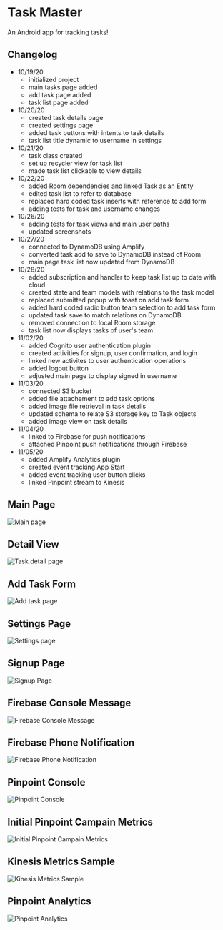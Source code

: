 # Task Master

An Android app for tracking tasks!

## Changelog

  - 10/19/20
    - initialized project
    - main tasks page added
    - add task page added
    - task list page added
  - 10/20/20
    - created task details page
    - created settings page
    - added task buttons with intents to task details
    - task list title dynamic to username in settings
  - 10/21/20
    - task class created
    - set up recycler view for task list
    - made task list clickable to view details
  - 10/22/20
    - added Room dependencies and linked Task as an Entity
    - edited task list to refer to database
    - replaced hard coded task inserts with reference to add form
    - adding tests for task and username changes
  - 10/26/20
    - adding tests for task views and main user paths
    - updated screenshots
  - 10/27/20
    - connected to DynamoDB using Amplify
    - converted task add to save to DynamoDB instead of Room
    - main page task list now updated from DynamoDB
  - 10/28/20
    - added subscription and handler to keep task list up to date with cloud
    - created state and team models with relations to the task model
    - replaced submitted popup with toast on add task form
    - added hard coded radio button team selection to add task form
    - updated task save to match relations on DynamoDB
    - removed connection to local Room storage
    - task list now displays tasks of user's team
  - 11/02/20
    - added Cognito user authentication plugin
    - created activities for signup, user confirmation, and login
    - linked new activites to user authentication operations
    - added logout button
    - adjusted main page to display signed in username
  - 11/03/20
    - connected S3 bucket
    - added file attachement to add task options
    - added image file retrieval in task details
    - updated schema to relate S3 storage key to Task objects
    - added image view on task details
  - 11/04/20
    - linked to Firebase for push notifications
    - attached Pinpoint push notifications through Firebase
  - 11/05/20
    - added Amplify Analytics plugin
    - created event tracking App Start
    - added event tracking user button clicks
    - linked Pinpoint stream to Kinesis

## Main Page

![Main page](screenshots/main-activity-11-02-20.PNG)

## Detail View

![Task detail page](screenshots/task-details-activity-10-26-20.PNG)

## Add Task Form

![Add task page](screenshots/add-task-activity-10-28-20.PNG)

## Settings Page

![Settings page](screenshots/settings-activity-10-28-20.PNG)

## Signup Page

![Signup Page](screenshots/signup-activity-11-02-20.PNG)

## Firebase Console Message

![Firebase Console Message](screenshots/firebase-console.PNG)

## Firebase Phone Notification

![Firebase Phone Notification](screenshots/firebase-notification.PNG)

## Pinpoint Console

![Pinpoint Console](screenshots/pinpoint-console.PNG)

## Initial Pinpoint Campain Metrics

![Initial Pinpoint Campain Metrics](screenshots/pinpoint-campain-metrics.PNG)

## Kinesis Metrics Sample

![Kinesis Metrics Sample](screenshots/kinesis-analytics.PNG)

## Pinpoint Analytics

![Pinpoint Analytics](screenshots/pinpoint-analytics.PNG)

